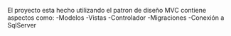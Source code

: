 El proyecto esta hecho utilizando el patron de diseño MVC
contiene aspectos como:
-Modelos
-Vistas
-Controlador
-Migraciones
-Conexión a SqlServer
